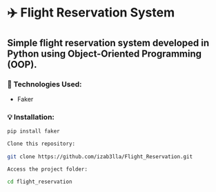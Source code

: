 # ✈️ Flight Reservation System

## Simple flight reservation system developed in Python using Object-Oriented Programming (OOP).

### 🔨 Technologies Used:
- Faker

### 💡 Installation:

```bash
pip install faker

Clone this repository:
 
git clone https://github.com/izab3lla/Flight_Reservation.git

Access the project folder:

cd flight_reservation